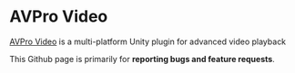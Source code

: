 # AVPro Video
[AVPro Video](http://renderheads.com/product/avpro-video/) is a multi-platform Unity plugin for advanced video playback

This Github page is primarily for **reporting bugs and feature requests**.
